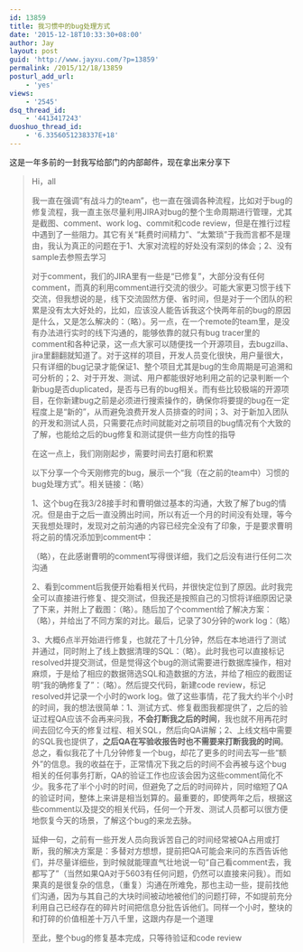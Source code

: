 ```yaml
---
id: 13859
title: 我习惯中的bug处理方式
date: '2015-12-18T10:33:30+08:00'
author: Jay
layout: post
guid: 'http://www.jayxu.com/?p=13859'
permalink: /2015/12/18/13859
posturl_add_url:
    - 'yes'
views:
    - '2545'
dsq_thread_id:
    - '4413417243'
duoshuo_thread_id:
    - '6.3356051238337E+18'
---
```



<p class="p1">这是一年多前的一封我写给部门的内部邮件，现在拿出来分享下</p>

<blockquote>
<p class="p1">Hi，all</p>
<p class="p1">我一直在强调“有战斗力的team”，也一直在强调各种流程，比如对于bug的修复流程，我一直主张尽量利用JIRA对bug的整个生命周期进行管理，尤其是截图、comment、work log、commit和code review，但是在推行过程中遇到了一些阻力。其它有关“耗费时间精力”、“太繁琐”于我而言都不是理由，我认为真正的问题在于1、大家对流程的好处没有深刻的体会；2、没有sample去参照去学习</p>
<p class="p1">对于comment，我们的JIRA里有一些是“已修复”，大部分没有任何comment，而真的利用comment进行交流的很少。可能大家更习惯于线下交流，但我想说的是，线下交流固然方便、省时间，但是对于一个团队的积累是没有太大好处的，比如，应该没人能告诉我这个快两年前的bug的原因是什么，又是怎么解决的：（略）。另一点，在一个remote的team里，是没有办法进行实时的线下沟通的，能够依靠的就只有bug tracer里的comment和各种记录，这一点大家可以随便找一个开源项目，去bugzilla、jira里翻翻就知道了。对于这样的项目，开发人员变化很快，用户量很大，只有详细的bug记录才能保证1、整个项目尤其是bug的生命周期是可追溯和可分析的；2、对于开发、测试、用户都能很好地利用之前的记录判断一个新bug是否duplicated，是否与已有的bug相关。而有些比较极端的开源项目，在你新建bug之前是必须进行搜索操作的，确保你将要提的bug在一定程度上是“新的”，从而避免浪费开发人员排查的时间；3、对于新加入团队的开发和测试人员，只需要花点时间就能对之前项目的bug情况有个大致的了解，也能给之后的bug修复和测试提供一些方向性的指导</p>
<p class="p1">在这一点上，我们刚刚起步，需要时间去打磨和积累</p>
<p class="p1">以下分享一个今天刚修完的bug，展示一个“我（在之前的team中）习惯的bug处理方式”。相关链接：（略）</p>
<p class="p1">1、这个bug在我3/28接手时和曹明做过基本的沟通，大致了解了bug的情况。但是由于之后一直没腾出时间，所以有近一个月的时间没有处理，等今天我想处理时，发现对之前沟通的内容已经完全没有了印象，于是要求曹明将之前的情况添加到comment中：</p>
<p class="p3"><span class="s3">（略），在此感谢曹明的comment写得很详细，我们之后没有进行任何二次沟通</span></p>
<p class="p3"><span class="s3">2、看到comment后我便开始看相关代码，并很快定位到了原因。此时我完全可以直接进行修复、提交测试，但我还是按照自己的习惯将详细原因记录了下来，并附上了截图：（略）。随后加了个comment给了解决方案：（略），并给出了不同方案的对比。最后，记录了30分钟的work log：（略）</span></p>
<p class="p1">3、大概6点半开始进行修复，也就花了十几分钟，然后在本地进行了测试并通过，同时附上了线上数据清理的SQL：（略）。此时我也可以直接标记resolved并提交测试，但是觉得这个bug的测试需要进行数据库操作，相对麻烦，于是给了相应的数据筛选SQL和造数据的方法，并给了相应的截图证明“我的确修复了”：（略）。然后提交代码，新建code review，标记resolved并记录一个小时的work log。做了这些事情，花了我大约半个小时的时间，我的想法很简单：1、测试方式、修复截图我都提供了，之后的验证过程QA应该不会再来问我，<span class="s2"><b>不会打断我之后的时间</b></span>，我也就不用再花时间去回忆今天的修复过程、相关SQL，然后向QA讲解；2、上线文档中需要的SQL我也提供了，<span class="s2"><b>之后QA在写验收报告时也不需要来打断我我的时间</b></span>。总之，看似我花了十几分钟修复一个bug，却花了更多的时间去写一些“额外”的信息。我的收益在于，正常情况下我之后的时间不会再被与这个bug相关的任何事务打断，QA的验证工作也应该会因为这些comment简化不少。我多花了半个小时的时间，但避免了之后的时间碎片，同时缩短了QA的验证时间，整体上来讲是相当划算的。最重要的，即使两年之后，根据这些comment以及提交的相关代码，任何一个开发、测试人员都可以很方便地恢复今天的场景，了解这个bug的来龙去脉。</p>
<p class="p1">延伸一句，之前有一些开发人员向我诉苦自己的时间经常被QA占用或打断，我的解决方案是：多替对方想想，提前把QA可能会来问的东西告诉他们，并尽量详细些，到时候就能理直气壮地说一句“自己看comment去，我都写了”（当然如果QA对于5603有任何问题，仍然可以直接来问我）。而如果真的是很复杂的信息，（重复）沟通在所难免，那也主动一些，提前找他们沟通，因为与其自己的大块时间被动地被他们的问题打碎，不如提前充分利用自己已经存在的碎片时间把信息分批告诉他们。同样一个小时，整块的和打碎的价值相差十万八千里，这跟内存是一个道理</p>
<p class="p1">至此，整个bug的修复基本完成，只等待验证和code review</p>
</blockquote>